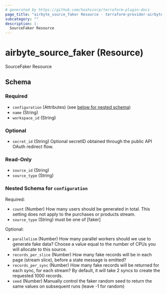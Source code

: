 ```yaml
---
# generated by https://github.com/hashicorp/terraform-plugin-docs
page_title: "airbyte_source_faker Resource - terraform-provider-airbyte"
subcategory: ""
description: |-
  SourceFaker Resource
---
```


# airbyte_source_faker (Resource)

SourceFaker Resource



<!-- schema generated by tfplugindocs -->
## Schema

### Required

- `configuration` (Attributes) (see [below for nested schema](#nestedatt--configuration))
- `name` (String)
- `workspace_id` (String)

### Optional

- `secret_id` (String) Optional secretID obtained through the public API OAuth redirect flow.

### Read-Only

- `source_id` (String)
- `source_type` (String)

<a id="nestedatt--configuration"></a>
### Nested Schema for `configuration`

Required:

- `count` (Number) How many users should be generated in total.  This setting does not apply to the purchases or products stream.
- `source_type` (String) must be one of [faker]

Optional:

- `parallelism` (Number) How many parallel workers should we use to generate fake data?  Choose a value equal to the number of CPUs you will allocate to this source.
- `records_per_slice` (Number) How many fake records will be in each page (stream slice), before a state message is emitted?
- `records_per_sync` (Number) How many fake records will be returned for each sync, for each stream?  By default, it will take 2 syncs to create the requested 1000 records.
- `seed` (Number) Manually control the faker random seed to return the same values on subsequent runs (leave -1 for random)



